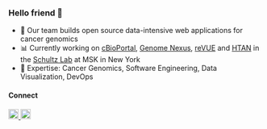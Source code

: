 ### Hello friend 🫶

<!--
**inodb/inodb** is a ✨ _special_ ✨ repository because its `README.md` (this file) appears on your GitHub profile.

Here are some ideas to get you started:

- 🔭 I’m currently working on ...
- 🌱 I’m currently learning ...
- 👯 I’m looking to collaborate on ...
- 🤔 I’m looking for help with ...
- 💬 Ask me about ...
- 📫 How to reach me: ...
- 😄 Pronouns: ...
- ⚡ Fun fact: ...
-->

- 🧬 Our team builds open source data-intensive web applications for cancer genomics
- 📊 Currently working on [cBioPortal](https://cbioportal.org), [Genome Nexus](https://genomenexus.org), [reVUE](https://cancerrevue.org/) and [HTAN](https://humantumoratlas.org/) in the [Schultz Lab](https://www.mskcc.org/research-areas/labs/nikolaus-schultz) at MSK in New York
- 🕺 Expertise: Cancer Genomics, Software Engineering, Data Visualization, DevOps

#### Connect
<a href="https://www.linkedin.com/in/inodb/" rel=”nofollow”>
  <img src="https://github.com/cBioPortal/cbioportal/assets/1334004/e0d378f9-7573-4368-a241-bc99f2b88c0f" alt="LinkedIn Icon" width=20 />
</a>
<a href="https://twitter.com/inodb" rel=”nofollow”>
  <img src="https://github.com/cBioPortal/cbioportal/assets/1334004/3cfae819-9b8b-4181-91f3-af877e8d219e" alt="Twitter Icon" width=20 />
</a>
